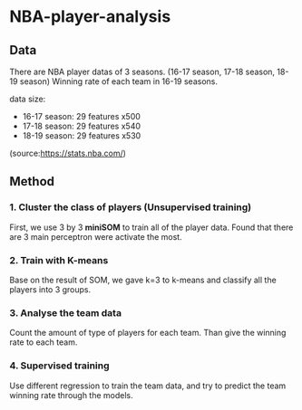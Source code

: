 # NBA-player-analysis

## Data
There are NBA player datas of 3 seasons. (16-17 season, 17-18 season, 18-19 season)
Winning rate of each team in 16-19 seasons.

data size:
- 16-17 season: 29 features x500
- 17-18 season: 29 features x540
- 18-19 season: 29 features x530

(source:https://stats.nba.com/)

## Method

### 1. Cluster the class of players (Unsupervised training)
First, we use 3 by 3 __miniSOM__ to train all of the player data. Found that there are 3 main perceptron were activate the most.

### 2. Train with __K-means__
Base on the result of SOM, we gave k=3 to k-means and classify all the players into 3 groups.

### 3. Analyse the team data
Count the amount of type of players for each team. Than give the winning rate to each team.

### 4. Supervised training
Use different regression to train the team data, and try to predict the team winning rate through the models.


